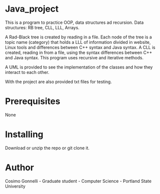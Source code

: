 # Java_project
This is a program to practice OOP, data structures ad recursion.
Data structures: RB tree, CLL, LLL, Arrays.

A Rad-Black tree is created by reading in a file. Each node of the tree is a topic name (category) 
that holds a LLL of information divided in website, Linux tools and differences between C++ syntax and Java syntax.
A CLL is created, reading in from a file, using the syntax differences
between C++ and Java syntax. This program uses recursive and iterative methods.

A UML is provided to see the implementation of the classes and how they interact to each other.

With the project are also provided txt files for testing.

# Prerequisites 
None

# Installing

Download or unzip the repo or git clone it.

# Author
Cosimo Gonnelli - Graduate student - Computer Science - Portland State University
